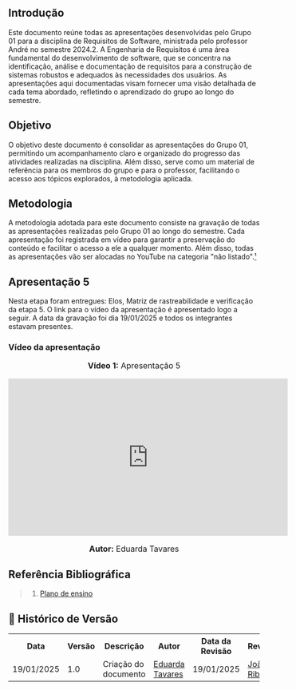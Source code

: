 ## Introdução
Este documento reúne todas as apresentações desenvolvidas pelo Grupo 01 para a disciplina de Requisitos de Software, ministrada pelo professor André no semestre 2024.2. A Engenharia de Requisitos é uma área fundamental do desenvolvimento de software, que se concentra na identificação, análise e documentação de requisitos para a construção de sistemas robustos e adequados às necessidades dos usuários. As apresentações aqui documentadas visam fornecer uma visão detalhada de cada tema abordado, refletindo o aprendizado do grupo ao longo do semestre.

## Objetivo
O objetivo deste documento é consolidar as apresentações do Grupo 01, permitindo um acompanhamento claro e organizado do progresso das atividades realizadas na disciplina. Além disso, serve como um material de referência para os membros do grupo e para o professor, facilitando o acesso aos tópicos explorados, à metodologia aplicada.

## Metodologia
A metodologia adotada para este documento consiste na gravação de todas as apresentações realizadas pelo Grupo 01 ao longo do semestre. Cada apresentação foi registrada em vídeo para garantir a preservação do conteúdo e facilitar o acesso a ele a qualquer momento. Além disso, todas as apresentações vão ser alocadas no YouTube na categoria "não listado".[¹](#1)

## Apresentação 5
Nesta etapa foram entregues: Elos, Matriz de rastreabilidade e verificação da etapa 5. O link para o vídeo da apresentação é apresentado logo a seguir. A data da gravação foi dia 19/01/2025 e todos os integrantes estavam presentes.

### Vídeo da apresentação

<div align="center">
<font size="3"><p style="text-align: center"><b>Vídeo 1:</b> Apresentação 5</p></font>
    <iframe width="560" height="315" src="https://www.youtube.com/embed/WSIw6R3OglI" frameborder="0" allow="accelerometer; autoplay; clipboard-write; encrypted-media; gyroscope; picture-in-picture" allowfullscreen></iframe>
<font size="3"><p style="text-align: center"><b>Autor:</b> Eduarda Tavares</p></font>
</div>

## Referência Bibliográfica
> 1. <a name="1"></a>[Plano de ensino](https://aprender3.unb.br/pluginfile.php/2972367/mod_resource/content/52/Plano_de_Ensino%20RE%20022024%20Turma%2002%20v1.pdf)

## :round_pushpin: Histórico de Versão 

<div align="center">
    <table>
        <tr>
            <th>Data</th>
            <th>Versão</th>
            <th>Descrição</th>
            <th>Autor</th>
            <th>Data da Revisão</th>
            <th>Revisor</th>
        </tr>
        <tr>
            <td>19/01/2025</td>
            <td>1.0</td>
            <td>Criação do documento</td>
            <td><a href="https://github.com/erteduarda">Eduarda Tavares</a></td>
            <td>19/01/2025</td>
            <td><a href="https://github.com/Joa0V">João Ribeiro</a></td>
        </tr>
    </table>
</div>